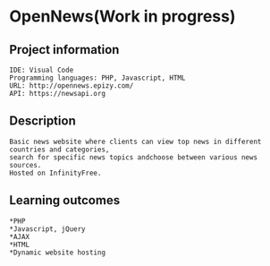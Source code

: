 # OpenNews(Work in progress)

## Project information
```
IDE: Visual Code
Programming languages: PHP, Javascript, HTML
URL: http://opennews.epizy.com/
API: https://newsapi.org
```

## Description
```
Basic news website where clients can view top news in different countries and categories,
search for specific news topics andchoose between various news sources.
Hosted on InfinityFree.
```

## Learning outcomes
```
*PHP
*Javascript, jQuery
*AJAX
*HTML
*Dynamic website hosting
```
